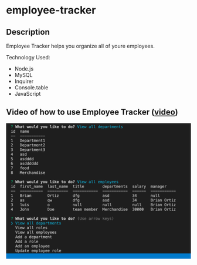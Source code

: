# employee-tracker
<h2>Description</h2>
<p> Employee Tracker helps you organize all of youre employees.</p>
Technology Used:
<ul>
    <li>Node.js</li>
    <li>MySQL</li>  
    <li>Inquirer</li>
    <li>Console.table</li>
    <li>JavaScript</li>
</ul>
<h2>Video of how to use Employee Tracker (<a href="https://drive.google.com/file/d/1uIHbfhMcbtnUqH9bJNFT68F6jvbbqaJK/view">video</a>)</h2>

<img src = "assets/Screen Shot 2022-06-17 at 7.54.23 PM.png">


